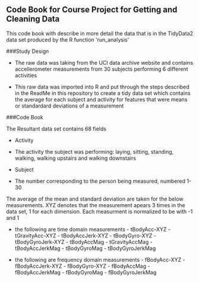 ## Code Book for Course Project for Getting and Cleaning Data

This code book with describe in more detail the data that is in the TidyData2 data set produced by the R function 'run_analysis'

###Study Design


-  The raw data was taking from the UCI data archive website and contains accellerometer measurements from 30 subjects performing 6 different activities 

-  This raw data was imported into R and put through the steps described in the ReadMe in this repository to create a tidy data set which contains the average for each subject and activity for features that were means or standardard deviations of a measurement

###Code Book

The Resultant data set contains 68 fields

-   Activity

  -  The activity the subject was performing: laying, sitting, standing, walking, walking upstairs and walking downstairs

-   Subject

  - The number corresponding to the person being measured, numbered 1-30


The average of the mean and standard deviation are taken for the below measurements.  XYZ denotes that the measurement apears 3 times in the data set, 1 for each dimension.  Each measurment is normalized to be with -1 and 1

  -  the following are time domain measurements
    - tBodyAcc-XYZ
    - tGravityAcc-XYZ
    - tBodyAccJerk-XYZ
    - tBodyGyro-XYZ
    - tBodyGyroJerk-XYZ
    - tBodyAccMag
    - tGravityAccMag
    - tBodyAccJerkMag
    - tBodyGyroMag
    - tBodyGyroJerkMag
    
  -  the following are frequency domain measurements
    - fBodyAcc-XYZ
    - fBodyAccJerk-XYZ
    - fBodyGyro-XYZ
    - fBodyAccMag
    - fBodyAccJerkMag
    - fBodyGyroMag
    - fBodyGyroJerkMag
